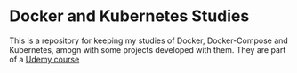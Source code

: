 # Docker and Kubernetes Studies

This is a repository for keeping my studies of Docker, Docker-Compose and Kubernetes, amogn with some projects developed with them.
They are part of a [Udemy course](https://www.udemy.com/course/docker-and-kubernetes-the-complete-guide)


